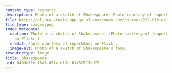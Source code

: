 ```yaml
---
content_type: resource
description: Photo of a sketch of Shakespeare. Photo courtesy of superk8nyc on Flickr.
file: https://ol-ocw-studio-app-qa.s3.amazonaws.com/courses/21l-010-writing-with-shakespeare-fall-2010/0433d71e1646867cd13eb1482513bd72_21l-010f10.jpg
file_type: image/jpeg
image_metadata:
  caption: Photo of a sketch of Shakespeare. (Photo courtesy of [superk8nyc](http://www.flickr.com/photos/superk8/623118257/)
    on Flickr.)
  credit: Photo courtesy of superk8nyc on Flickr.
  image-alt: Photo of a sketch of Shakespeare's face.
resourcetype: Image
title: Shakespeare
uid: 0433d71e-1646-867c-d13e-b1482513bd72
---
```

